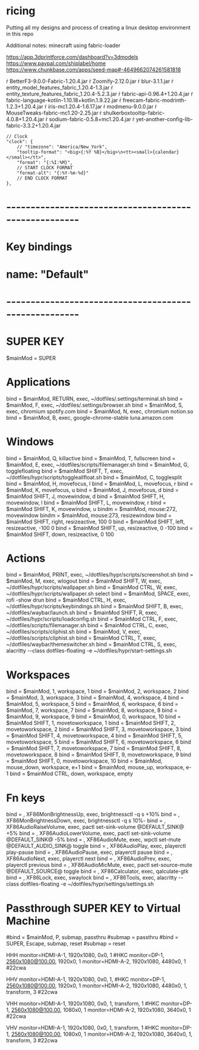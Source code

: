# ricing

Putting all my designs and process of creating a linux desktop environment in this repo


Additional notes: 
minecraft using fabric-loader

https://app.3dprintforce.com/dashboard?v=3dmodels
https://www.paypal.com/shiplabel/home 
https://www.chunkbase.com/apps/seed-map#-4649662074261581818

 BetterF3-9.0.0-Fabric-1.20.4.jar                   Zoomify-2.12.0.jar
 blur-3.1.1.jar
 entity_model_features_fabric_1.20.4-1.3.jar
 entity_texture_features_fabric_1.20.4-5.2.3.jar
 fabric-api-0.96.4+1.20.4.jar
 fabric-language-kotlin-1.10.18+kotlin.1.9.22.jar
 freecam-fabric-modrinth-1.2.3+1.20.4.jar
 iris-mc1.20.4-1.6.17.jar
 modmenu-9.0.0.jar
 MouseTweaks-fabric-mc1.20-2.25.jar
 shulkerboxtooltip-fabric-4.0.8+1.20.4.jar
 sodium-fabric-0.5.8+mc1.20.4.jar
 yet-another-config-lib-fabric-3.3.2+1.20.4.jar


    // Clock
    "clock": {
        // "timezone": "America/New_York",
        "tooltip-format": "<big>{:%Y %B}</big>\n<tt><small>{calendar}</small></tt>",
        "format": "{:%I:%M}",
        // START CLOCK FORMAT
        "format-alt": "{:%Y-%m-%d}"
        // END CLOCK FORMAT
    },


# ----------------------------------------------------- 
# Key bindings
# name: "Default"
# ----------------------------------------------------- 

# SUPER KEY
$mainMod = SUPER

# Applications
bind = $mainMod, RETURN, exec, ~/dotfiles/.settings/terminal.sh
bind = $mainMod, F, exec, ~/dotfiles/.settings/browser.sh
bind = $mainMod, S, exec, chromium spotify.com
bind = $mainMod, N, exec, chromium notion.so
bind = $mainMod, B, exec, google-chrome-stable luna.amazon.com
# Windows
bind = $mainMod, Q, killactive
bind = $mainMod, T, fullscreen
bind = $mainMod, E, exec, ~/dotfiles/scripts/filemanager.sh
bind = $mainMod, G, togglefloating
bind = $mainMod SHIFT, T, exec, ~/dotfiles/hypr/scripts/toggleallfloat.sh
bind = $mainMod, C, togglesplit
bind = $mainMod, H, movefocus, l
bind = $mainMod, L, movefocus, r
bind = $mainMod, K, movefocus, u
bind = $mainMod, J, movefocus, d
bind = $mainMod SHIFT, J, movewindow, d
bind = $mainMod SHIFT, H, movewindow, l
bind = $mainMod SHIFT, L, movewindow, r
bind = $mainMod SHIFT, K, movewindow, u
bindm = $mainMod, mouse:272, movewindow
bindm = $mainMod, mouse:273, resizewindow
bind = $mainMod SHIFT, right, resizeactive, 100 0
bind = $mainMod SHIFT, left, resizeactive, -100 0
bind = $mainMod SHIFT, up, resizeactive, 0 -100
bind = $mainMod SHIFT, down, resizeactive, 0 100

# Actions
bind = $mainMod, PRINT, exec, ~/dotfiles/hypr/scripts/screenshot.sh
bind = $mainMod, M, exec, wlogout
bind = $mainMod SHIFT, W, exec, ~/dotfiles/hypr/scripts/wallpaper.sh
bind = $mainMod CTRL, W, exec, ~/dotfiles/hypr/scripts/wallpaper.sh select
bind = $mainMod, SPACE, exec, rofi -show drun
bind = $mainMod CTRL, H, exec, ~/dotfiles/hypr/scripts/keybindings.sh
bind = $mainMod SHIFT, B, exec, ~/dotfiles/waybar/launch.sh
bind = $mainMod SHIFT, R, exec, ~/dotfiles/hypr/scripts/loadconfig.sh
bind = $mainMod CTRL, F, exec, ~/dotfiles/scripts/filemanager.sh
bind = $mainMod CTRL, C, exec, ~/dotfiles/scripts/cliphist.sh
bind = $mainMod, V, exec, ~/dotfiles/scripts/cliphist.sh
bind = $mainMod CTRL, T, exec, ~/dotfiles/waybar/themeswitcher.sh
bind = $mainMod CTRL, S, exec, alacritty --class dotfiles-floating -e ~/dotfiles/hypr/start-settings.sh

# Workspaces
bind = $mainMod, 1, workspace, 1
bind = $mainMod, 2, workspace, 2
bind = $mainMod, 3, workspace, 3
bind = $mainMod, 4, workspace, 4
bind = $mainMod, 5, workspace, 5
bind = $mainMod, 6, workspace, 6
bind = $mainMod, 7, workspace, 7
bind = $mainMod, 8, workspace, 8
bind = $mainMod, 9, workspace, 9
bind = $mainMod, 0, workspace, 10
bind = $mainMod SHIFT, 1, movetoworkspace, 1
bind = $mainMod SHIFT, 2, movetoworkspace, 2
bind = $mainMod SHIFT, 3, movetoworkspace, 3
bind = $mainMod SHIFT, 4, movetoworkspace, 4
bind = $mainMod SHIFT, 5, movetoworkspace, 5
bind = $mainMod SHIFT, 6, movetoworkspace, 6
bind = $mainMod SHIFT, 7, movetoworkspace, 7
bind = $mainMod SHIFT, 8, movetoworkspace, 8
bind = $mainMod SHIFT, 9, movetoworkspace, 9
bind = $mainMod SHIFT, 0, movetoworkspace, 10
bind = $mainMod, mouse_down, workspace, e+1
bind = $mainMod, mouse_up, workspace, e-1
bind = $mainMod CTRL, down, workspace, empty

# Fn keys
bind = , XF86MonBrightnessUp, exec, brightnessctl -q s +10%
bind = , XF86MonBrightnessDown, exec, brightnessctl -q s 10%-
bind = , XF86AudioRaiseVolume, exec, pactl set-sink-volume @DEFAULT_SINK@ +5%
bind = , XF86AudioLowerVolume, exec, pactl set-sink-volume @DEFAULT_SINK@ -5%
bind = , XF86AudioMute, exec, wpctl set-mute @DEFAULT_AUDIO_SINK@ toggle
bind = , XF86AudioPlay, exec, playerctl play-pause
bind = , XF86AudioPause, exec, playerctl pause
bind = , XF86AudioNext, exec, playerctl next
bind = , XF86AudioPrev, exec, playerctl previous
bind = , XF86AudioMicMute, exec, pactl set-source-mute @DEFAULT_SOURCE@ toggle
bind = , XF86Calculator, exec, qalculate-gtk
bind = , XF86Lock, exec, swaylock
bind = , XF86Tools, exec, alacritty --class dotfiles-floating -e ~/dotfiles/hypr/settings/settings.sh

# Passthrough SUPER KEY to Virtual Machine
#bind = $mainMod, P, submap, passthru
#submap = passthru
#bind = SUPER, Escape, submap, reset
#submap = reset


HHH
monitor=HDMI-A-1, 1920x1080, 0x0, 1 #HKC
monitor=DP-1, 2560x1080@100.00, 1920x0, 1
monitor=HDMI-A-2, 1920x1080, 4480x0, 1 #22cwa


HHV
monitor=HDMI-A-1, 1920x1080, 0x0, 1, #HKC
monitor=DP-1, 2560x1080@100.00, 1920x0, 1
monitor=HDMI-A-2, 1920x1080, 4480x0, 1, transform, 3 #22cwa


VHH
monitor=HDMI-A-1, 1920x1080, 0x0, 1, transform, 1 #HKC
monitor=DP-1, 2560x1080@100.00, 1080x0, 1
monitor=HDMI-A-2, 1920x1080, 3640x0, 1 #22cwa



VHV
monitor=HDMI-A-1, 1920x1080, 0x0, 1, transform, 1 #HKC
monitor=DP-1, 2560x1080@100.00, 1080x0, 1
monitor=HDMI-A-2, 1920x1080, 3640x0, 1, transform, 3 #22cwa
